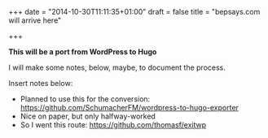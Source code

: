 +++
date = "2014-10-30T11:11:35+01:00"
draft = false
title = "bepsays.com will arrive here"

+++

**This will be a port from WordPress to Hugo**

I will make some notes, below, maybe, to document the process.

<!--more-->


Insert notes below:

* Planned to use this for the conversion: https://github.com/SchumacherFM/wordpress-to-hugo-exporter
* Nice on paper, but only halfway-worked
* So I went this route: https://github.com/thomasf/exitwp

